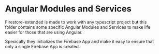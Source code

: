 # Angular Modules and Services

Firestore-extended is made to work with any typescript project but this folder
contains some specific Angular Modules and Services to make life easier for those 
that are using Angular.

Specically they initializes the Firebase App and make it easy to ensure that 
only a single Firebase App is created.


